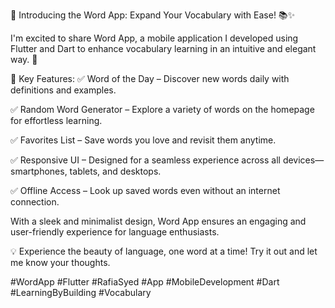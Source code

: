 🚀 Introducing the Word App: Expand Your Vocabulary with Ease! 📚✨

I'm excited to share Word App, a mobile application I developed using Flutter and Dart to enhance vocabulary learning in an intuitive and elegant way. 🌟


🔹 Key Features:
✅ Word of the Day – Discover new words daily with definitions and examples.

✅ Random Word Generator – Explore a variety of words on the homepage for effortless learning.

✅ Favorites List – Save words you love and revisit them anytime.

✅ Responsive UI – Designed for a seamless experience across all devices—smartphones, tablets, and desktops.

✅ Offline Access – Look up saved words even without an internet connection.

With a sleek and minimalist design, Word App ensures an engaging and user-friendly experience for language enthusiasts.

💡 Experience the beauty of language, one word at a time! Try it out and let me know your thoughts.

#WordApp #Flutter #RafiaSyed #App #MobileDevelopment #Dart #LearningByBuilding #Vocabulary

